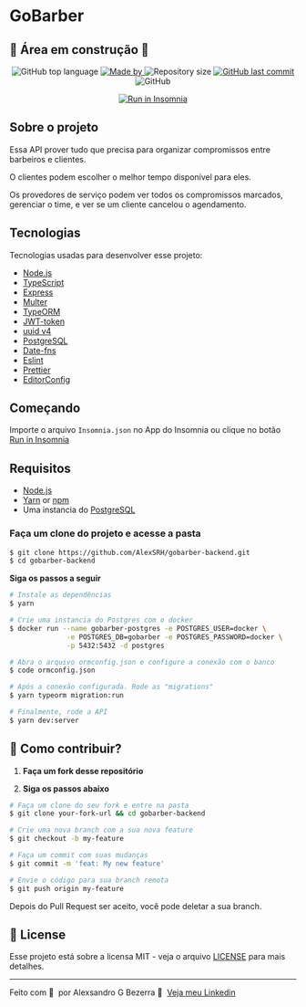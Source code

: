 # GoBarber

## :construction: Área em construção :construction:

<p align="center">
  <img alt="GitHub top language" src="https://img.shields.io/github/languages/top/AlexSRH/gobarber-backend?color=%23FF9000">

  <a href="https://www.linkedin.com/in/alexsandrobezerra/" target="_blank" rel="noopener noreferrer">
    <img alt="Made by" src="https://img.shields.io/badge/made%20by-Alexsandro%20G%20Bezerra-%23FF9000">
  </a>

  <img alt="Repository size" src="https://img.shields.io/github/repo-size/AlexSRH/gobarber-backend?color=%23FF9000">

  <a href="https://github.com/EliasGcf/gobarber-api/commits/master">
    <img alt="GitHub last commit" src="https://img.shields.io/github/last-commit/AlexSRH/gobarber-backend?color=%23FF9000">
  </a>

  <img alt="GitHub" src="https://img.shields.io/github/license/AlexSRH/gobarber-backend?color=%23FF9000">
</p>

<p id="insomnia-button" align="center">
  <a href="https://insomnia.rest/run/?label=GoBarber-API&uri=https%3A%2F%2Fraw.githubusercontent.com%2FAlexSRH%2Fgobarber-backend%2Fmain%2FInsomnia.json" target="_blank"><img src="https://insomnia.rest/images/run.svg" alt="Run in Insomnia"></a>
</p>

## Sobre o projeto

Essa API prover tudo que precisa para organizar compromissos entre barbeiros e clientes.

O clientes podem escolher o melhor tempo disponível para eles.

Os provedores de serviço podem ver todos os compromissos marcados, gerenciar o time, e ver se um cliente cancelou o agendamento.

## Tecnologias

Tecnologias usadas para desenvolver esse projeto:

- [Node.js](https://nodejs.org/en/)
- [TypeScript](https://www.typescriptlang.org/)
- [Express](https://expressjs.com/pt-br/)
- [Multer](https://github.com/expressjs/multer)
- [TypeORM](https://typeorm.io/#/)
- [JWT-token](https://jwt.io/)
- [uuid v4](https://github.com/thenativeweb/uuidv4/)
- [PostgreSQL](https://www.postgresql.org/)
- [Date-fns](https://date-fns.org/)
- [Eslint](https://eslint.org/)
- [Prettier](https://prettier.io/)
- [EditorConfig](https://editorconfig.org/)

## Começando

Importe o arquivo `Insomnia.json` no App do Insomnia ou clique no botão [Run in Insomnia](#insomnia-button)

## Requisitos

- [Node.js](https://nodejs.org/en/)
- [Yarn](https://classic.yarnpkg.com/) or [npm](https://www.npmjs.com/)
- Uma instancia do [PostgreSQL](https://www.postgresql.org/)

### Faça um clone do projeto e acesse a pasta

```bash
$ git clone https://github.com/AlexSRH/gobarber-backend.git
$ cd gobarber-backend
```

**Siga os passos a seguir**

```bash
# Instale as dependências
$ yarn

# Crie uma instancia do Postgres com o docker
$ docker run --name gobarber-postgres -e POSTGRES_USER=docker \
              -e POSTGRES_DB=gobarber -e POSTGRES_PASSWORD=docker \
              -p 5432:5432 -d postgres

# Abra o arquivo ormconfig.json e configure a conexão com o banco
$ code ormconfig.json

# Após a conexão configurada. Rode as "migrations"
$ yarn typeorm migration:run

# Finalmente, rode a API
$ yarn dev:server
```
## 🤔 Como contribuir?

1. **Faça um fork desse repositório**

2. **Siga os passos abaixo**

```bash
# Faça um clone do seu fork e entre na pasta
$ git clone your-fork-url && cd gobarber-backend

# Crie uma nova branch com a sua nova feature
$ git checkout -b my-feature

# Faça um commit com suas mudanças
$ git commit -m 'feat: My new feature'

# Envie o código para sua branch remota
$ git push origin my-feature
```

Depois do Pull Request ser aceito, você pode deletar a sua branch.

## 📝 License

Esse projeto está sobre a licensa MIT - veja o arquivo [LICENSE](LICENSE) para mais detalhes.

---

Feito com 💜 &nbsp;por Alexsandro G Bezerra 👋 &nbsp;[Veja meu Linkedin](https://www.linkedin.com/in/eliasgcf/)
